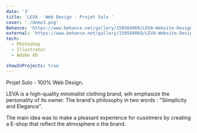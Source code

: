 ```yaml
---
date: '3'
title: 'LEVA - Web Design - Projet Solo '
cover: './demo3.png'
Behance: 'https://www.behance.net/gallery/150584069/LEVA-Website-Design-UI-UX'
external: 'https://www.behance.net/gallery/150584069/LEVA-Website-Design-UI-UX'
tech:
  - Photoshop
  - Illustrator
  - Adobe XD

showInProjects: true
---
```


Projet Solo - 100% Web Design.

LEVA is a high-quality minimalist clothing brand, wih emphasize the personality of its owner. The brand's philosophy in two words : "Siimplicity and Elegance".

The main idea was to make a pleasant experience for cusotmers by creating a E-shop that reflect the atmosphere o the brand.
